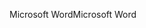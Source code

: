 <span data-ttu-id="d4551-101">Microsoft Word</span><span class="sxs-lookup"><span data-stu-id="d4551-101">Microsoft Word</span></span>